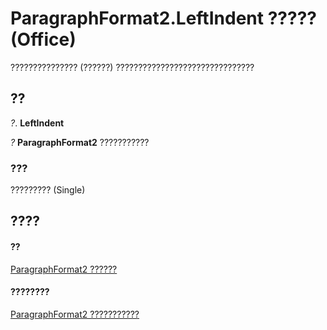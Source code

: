 
# ParagraphFormat2.LeftIndent ????? (Office)

??????????????? (??????) ???????????????????????????????


## ??

 _?_. **LeftIndent**

 _?_ **ParagraphFormat2** ???????????


### ???

????????? (Single)


## ????


#### ??


[ParagraphFormat2 ??????](05ff2b24-9603-f923-d053-e736fb2ba389.md)
#### ????????


[ParagraphFormat2 ???????????](http://msdn.microsoft.com/library/c0580593-7efb-659f-02a2-67dce512ee09%28Office.15%29.aspx)